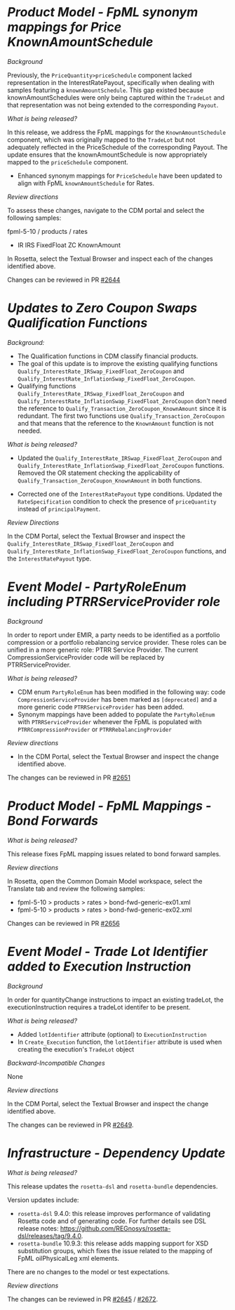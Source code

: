# _Product Model - FpML synonym mappings for Price KnownAmountSchedule_

_Background_

Previously, the `PriceQuantity>priceSchedule` component lacked representation in the InterestRatePayout, specifically when dealing with samples featuring a `knownAmountSchedule`. This gap existed because  knownAmountSchedules were only being captured within the `TradeLot` and that representation was not being extended to the corresponding `Payout`.

_What is being released?_

In this release, we address the FpML mappings for the `KnownAmountSchedule` component, which was originally mapped to the `TradeLot` but not adequately reflected in the PriceSchedule of the corresponding Payout. The update ensures that the knownAmountSchedule is now appropriately mapped to the `priceSchedule` component.

- Enhanced synonym mappings for `PriceSchedule` have been updated to align with FpML  `knownAmountSchedule` for Rates.

_Review directions_

To assess these changes, navigate to the CDM portal and select the following samples:

fpml-5-10 / products / rates
- IR IRS FixedFloat ZC KnownAmount

In Rosetta, select the Textual Browser and inspect each of the changes identified above.

Changes can be reviewed in PR [#2644](https://github.com/finos/common-domain-model/pull/2644)

# *Updates to Zero Coupon Swaps Qualification Functions*

_Background:_
- The Qualification functions in CDM classify financial products.
- The goal of this update is to improve the existing qualifying functions `Qualify_InterestRate_IRSwap_FixedFloat_ZeroCoupon` and `Qualify_InterestRate_InflationSwap_FixedFloat_ZeroCoupon`.
- Qualifying functions `Qualify_InterestRate_IRSwap_FixedFloat_ZeroCoupon` and `Qualify_InterestRate_InflationSwap_FixedFloat_ZeroCoupon` don't need the reference to `Qualify_Transaction_ZeroCoupon_KnownAmount` since it is redundant. The first two functions use `Qualify_Transaction_ZeroCoupon` and that means that the reference to the `KnownAmount` function is not needed.


_What is being released?_

- Updated the `Qualify_InterestRate_IRSwap_FixedFloat_ZeroCoupon` and `Qualify_InterestRate_InflationSwap_FixedFloat_ZeroCoupon` functions. Removed the OR statement checking the applicability of `Qualify_Transaction_ZeroCoupon_KnownAmount` in both functions.

- Corrected one of the `InterestRatePayout` type conditions. Updated the `RateSpecification` condition to check the presence of `priceQuantity` instead of `principalPayment`.

       
_Review Directions_

In the CDM Portal, select the Textual Browser and inspect the `Qualify_InterestRate_IRSwap_FixedFloat_ZeroCoupon` and `Qualify_InterestRate_InflationSwap_FixedFloat_ZeroCoupon` functions, and the `InterestRatePayout` type.

# *Event Model - PartyRoleEnum including PTRRServiceProvider role*

_Background_

In order to report under EMIR, a party needs to be identified as a portfolio compression or a portfolio rebalancing service provider. These roles can be unified in a more generic role: PTRR Service Provider. The current CompressionServiceProvider code will be replaced by PTRRServiceProvider.

_What is being released?_

- CDM enum `PartyRoleEnum` has been modified in the following way: code `CompressionServiceProvider` has been marked as `[deprecated]` and a more generic code `PTRRServiceProvider` has been added.
- Synonym mappings have been added to populate the `PartyRoleEnum` with `PTRRServiceProvider` whenever the FpML is populated with `PTRRCompressionProvider` or `PTRRRebalancingProvider`

_Review directions_

- In the CDM Portal, select the Textual Browser and inspect the change identified above.

The changes can be reviewed in PR [#2651](https://github.com/finos/common-domain-model/pull/2651)

# _Product Model - FpML Mappings - Bond Forwards_

_What is being released?_

This release fixes FpML mapping issues related to bond forward samples.

_Review directions_

In Rosetta, open the Common Domain Model workspace, select the Translate tab and review the following samples:

* fpml-5-10 > products > rates > bond-fwd-generic-ex01.xml
* fpml-5-10 > products > rates > bond-fwd-generic-ex02.xml

Changes can be reviewed in PR [#2656](https://github.com/finos/common-domain-model/pull/2656)

# _Event Model - Trade Lot Identifier added to Execution Instruction_

_Background_

In order for quantityChange instructions to impact an existing tradeLot, the executionInstruction requires a tradeLot identifer to be present.

_What is being released?_

- Added `lotIdentifier` attribute (optional) to `ExecutionInstruction`
- In `Create_Execution` function, the `lotIdentifier` attribute is used when creating the execution's `TradeLot` object

_Backward-Incompatible Changes_

None

_Review directions_

In the CDM Portal, select the Textual Browser and inspect the change identified above.

The changes can be reviewed in PR [#2649](https://github.com/finos/common-domain-model/pull/2649).

# *Infrastructure - Dependency Update*

_What is being released?_

This release updates the `rosetta-dsl` and `rosetta-bundle` dependencies.

Version updates include:
- `rosetta-dsl` 9.4.0: this release improves performance of validating Rosetta code and of generating code. For further details see DSL release notes: https://github.com/REGnosys/rosetta-dsl/releases/tag/9.4.0.
- `rosetta-bundle` 10.9.3: this release adds mapping support for XSD substitution groups, which fixes the issue related to the mapping of FpML oilPhysicalLeg xml elements.

There are no changes to the model or test expectations.

_Review directions_

The changes can be reviewed in PR [#2645](https://github.com/finos/common-domain-model/pull/2645) / [#2672](https://github.com/finos/common-domain-model/pull/2672).
